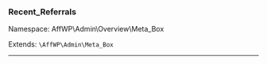 ### Recent_Referrals

Namespace: AffWP\Admin\Overview\Meta_Box

Extends: `\AffWP\Admin\Meta_Box`

----

